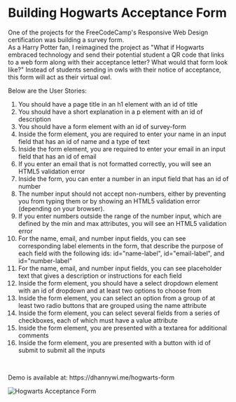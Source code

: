 # Building Hogwarts Acceptance Form

One of the projects for the FreeCodeCamp's Responsive Web Design certification was building a survey form.<br>
As a Harry Potter fan, I reimagined the project as "What if Hogwarts embraced technology and send their potential student a QR code that links to a web form along with their acceptance letter? What would that form look like?"
Instead of students sending in owls with their notice of acceptance, this form will act as their virtual owl.

Below are the User Stories:

1. You should have a page title in an h1 element with an id of title
2. You should have a short explanation in a p element with an id of description
3. You should have a form element with an id of survey-form
4. Inside the form element, you are required to enter your name in an input field that has an id of name and a type of text
5. Inside the form element, you are required to enter your email in an input field that has an id of email
6. If you enter an email that is not formatted correctly, you will see an HTML5 validation error
7. Inside the form, you can enter a number in an input field that has an id of number
8. The number input should not accept non-numbers, either by preventing you from typing them or by showing an HTML5 validation error (depending on your browser).
9. If you enter numbers outside the range of the number input, which are defined by the min and max attributes, you will see an HTML5 validation error
10. For the name, email, and number input fields, you can see corresponding label elements in the form, that describe the purpose of each field with the following ids: id="name-label", id="email-label", and id="number-label"
11. For the name, email, and number input fields, you can see placeholder text that gives a description or instructions for each field
12. Inside the form element, you should have a select dropdown element with an id of dropdown and at least two options to choose from
13. Inside the form element, you can select an option from a group of at least two radio buttons that are grouped using the name attribute
14. Inside the form element, you can select several fields from a series of checkboxes, each of which must have a value attribute
15. Inside the form element, you are presented with a textarea for additional comments
16. Inside the form element, you are presented with a button with id of submit to submit all the inputs
<br>
<p>Demo is available at: https://dhannywi.me/hogwarts-form</p>
<img src="https://64.media.tumblr.com/7a4f9b447888dd6049dec60f68be3cda/b76d6486c5c36d25-12/s1280x1920/d6fa152d5f18e91367d94fe8e098f82f068e0f4c.png" alt="Hogwarts Acceptance Form"> 

